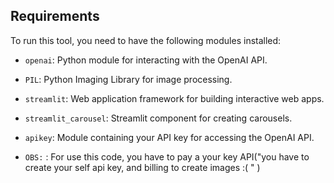 ## Requirements

To run this tool, you need to have the following modules installed:

- `openai`: Python module for interacting with the OpenAI API.
- `PIL`: Python Imaging Library for image processing.
- `streamlit`: Web application framework for building interactive web apps.
- `streamlit_carousel`: Streamlit component for creating carousels.
- `apikey`: Module containing your API key for accessing the OpenAI API.

- `OBS:` : For use this code, you have to pay a your key API("you have to create your self api key, and billing to create images :( " )

